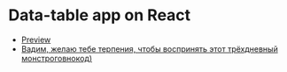 # Data-table app on React

* [Preview](https://vladikcoder.github.io/data-table-react/)
* [Вадим, желаю тебе терпения, чтобы воспринять этот трёхдневный монстроговнокод)](https://github.com/vladikcoder/data-table-react/pull/1/files)
